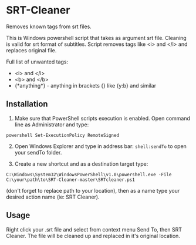 # SRT-Cleaner
Removes known tags from srt files.

This is Windows powershell script that takes as argument srt file.
Cleaning is valid for srt format of subtitles. 
Script removes tags like &lt;i&gt; and &lt;/i&gt; and replaces original file.

Full list of unwanted tags:
<ul>
<li>&lt;i&gt; and &lt;/i&gt;</li>
<li>&lt;b&gt; and &lt;/b&gt;</li>
<li>{*anything*} - anything in brackets {} like {y:b} and similar</li>
</ul>

## Installation

1. Make sure that PowerShell scripts execution is enabled. Open command line as Administrator and type:

`powershell Set-ExecutionPolicy RemoteSigned`

2. Open Windows Explorer and type in address bar: `shell:sendTo` to open your sendTo folder.

3. Create a new shortcut and as a destination target type:

`C:\Windows\System32\WindowsPowerShell\v1.0\powershell.exe -File C:\your\path\to\SRT-Cleaner-master\SRTcleaner.ps1`

(don't forget to replace path to your location), 
then as a name type your desired action name (ie: SRT Cleaner).

## Usage

Right click your .srt file and select from context menu Send To, then SRT Cleaner. The file will be cleaned up and replaced in it's original location.
